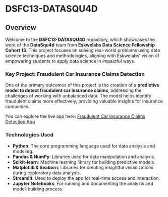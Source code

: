 # DSFC13-DATASQU4D

## Overview

Welcome to the **DSFC13-DATASQU4D** repository, which showcases the work of the **DataSqu4d** team from **Eskwelabs Data Science Fellowship Cohort 13**. This project focuses on solving real-world problems using data science techniques and methodologies, aligning with Eskwelabs' vision of empowering students to apply data science in impactful ways.

### Key Project: Fraudulent Car Insurance Claims Detection

One of the primary outcomes of this project is the creation of a **predictive model to detect fraudulent car insurance claims**, addressing the challenges of working with unbalanced data. The model helps identify fraudulent claims more effectively, providing valuable insights for insurance companies.

You can explore the live app here: [Fraudulent Car Insurance Claims Detection App](https://dsfc13-datasqu4d-cifd.streamlit.app/)

### Technologies Used

- **Python**: The core programming language used for data analysis and modeling.
- **Pandas & NumPy**: Libraries used for data manipulation and analysis.
- **Scikit-learn**: Machine learning library for building predictive models.
- **Matplotlib & Seaborn**: Libraries for creating insightful visualizations during exploratory data analysis.
- **Streamlit**: Used to deploy the app for real-time access and interaction.
- **Jupyter Notebooks**: For running and documenting the analysis and model-building process.
